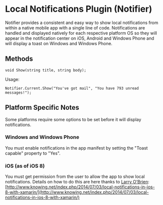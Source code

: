 # Local Notifications Plugin (Notifier)

Notifier provides a consistent and easy way to show local notifications from within a native mobile app with a single line of code. Notifications are handled and displayed natively for each respective platform OS so they will appear in the notification center on iOS, Android and Windows Phone and will display a toast on Windows and Windows Phone.

## Methods

    void Show(string title, string body);

Usage:

    Notifier.Current.Show("You've got mail", "You have 793 unread messages!");

## Platform Specific Notes

Some platforms require some options to be set before it will display notifications.

### Windows and Windows Phone
You must enable notifications in the app manifest by setting the "Toast capable" property to "Yes".

### iOS (as of iOS 8) 

You must get permission from the user to allow the app to show local notifications.  Details on how to do this are here thanks to [Larry O'Brien](https://twitter.com/lobrien): [http://www.knowing.net/index.php/2014/07/03/local-notifications-in-ios-8-with-xamarin/](http://www.knowing.net/index.php/2014/07/03/local-notifications-in-ios-8-with-xamarin/)


